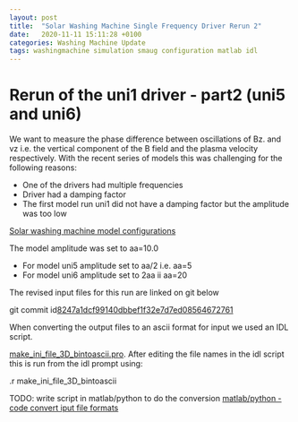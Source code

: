 ```yaml
---
layout: post
title:  "Solar Washing Machine Single Frequency Driver Rerun 2"
date:   2020-11-11 15:11:28 +0100
categories: Washing Machine Update
tags: washingmachine simulation smaug configuration matlab idl
---
```



# Rerun of the uni1 driver - part2 (uni5 and uni6)

We want to measure the phase difference between oscillations of Bz. and vz i.e. the vertical component of the B field and the plasma velocity respectively.
With the recent series of models this was challenging  for the following reasons:

* One of the drivers had multiple frequencies
* Driver had a damping factor
* The first model run uni1 did not have a damping factor but the amplitude was too low

[Solar washing machine model configurations](http://mikeg64.github.io/washing/machine/update/2020/10/03/model-washmc.html)


The model amplitude was set to aa=10.0

* For model uni5 amplitude set to aa/2 i.e. aa=5
* For model uni6 amplitude set to 2aa ii aa=20

The revised input files for this run are linked on git below

git commit id[8247a1dcf99140dbbef1f32e7d7ed08564672761](https://github.com/mikeg64/smaug_wash/commit/8247a1dcf99140dbbef1f32e7d7ed08564672761)

When converting the output files to an ascii format for input we used an IDL script.

 
[make_ini_file_3D_bintoascii.pro](https://github.com/mikeg64/smaug_wash/blob/master/Idl/make_ini_file_3D_bintoascii.pro).
After editing the file names in the idl script this is run from the idl prompt using:

.r make_ini_file_3D_bintoascii

TODO: write script in matlab/python to do the conversion [matlab/python - code convert iput file formats](https://trello.com/c/GVPcXs0A/21-matlab-python-code-convert-iput-file-formats)




